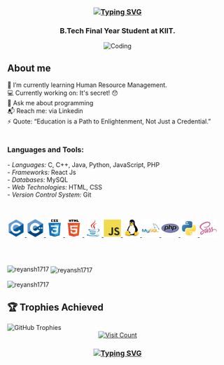 <h3 align="center"><a href="https://git.io/typing-svg"><img src="https://readme-typing-svg.demolab.com?font=Pixelify+Sans&size=40&duration=2500&pause=500&color=FF0000&center=true&vCenter=true&random=false&width=647&lines=Hello+%F0%9F%91%8B;I+'m+Reyansh+%F0%9F%98%81" alt="Typing SVG" /></a></h3>
<h3 align="center">B.Tech Final Year Student at KIIT.</h3>
<div align="center">
  <img alt="Coding" height="300" width="450" 
src="https://media4.giphy.com/media/v1.Y2lkPTc5MGI3NjExbG9sd2JxdHkydzdjaDYzMjFnOHRsdmVrYWoxNXBqMnZkM2JlanpnaSZlcD12MV9pbnRlcm5hbF9naWZfYnlfaWQmY3Q9Zw/qgQUggAC3Pfv687qPC/giphy.webp" alt="image">
</div>
<h2>About me </h2>
    🌱 I’m currently learning Human Resource Management.
    <br>💻 Currently working on: It's secret! 😯
    <br>💬 Ask me about programming
    <br>📬 Reach me: via Linkedin
    <br>⚡ Quote: “Education is a Path to Enlightenment, Not Just a Credential.”
<br><br>
<h3 align="left">Languages and Tools:</h3>
- <i>Languages:   </i>C, C++, Java, Python, JavaScript, PHP<br>
- <i>Frameworks:  </i> React Js <br>
- <i>Databases:</i> MySQL<br>
- <i>Web Technologies:</i> HTML, CSS<br>
- <i>Version Control System:</i> Git<br>

<br>
<br>
<p align="left"> 
    <a href="https://www.cprogramming.com/" target="_blank" rel="noreferrer">
        <img src="https://raw.githubusercontent.com/devicons/devicon/master/icons/c/c-original.svg" alt="c" width="40" height="40"/> 
    </a> 
   <a href="https://www.w3schools.com/cpp/" target="_blank" rel="noreferrer">
        <img src="https://raw.githubusercontent.com/devicons/devicon/master/icons/cplusplus/cplusplus-original.svg" alt="cplusplus" width="40" height="40"/> 
    </a>
    <a href="https://www.w3schools.com/css/" target="_blank" rel="noreferrer">
        <img src="https://raw.githubusercontent.com/devicons/devicon/master/icons/css3/css3-original-wordmark.svg" alt="css3" width="40" height="40"/> 
    </a>
    <a href="https://www.w3.org/html/" target="_blank" rel="noreferrer">
        <img src="https://raw.githubusercontent.com/devicons/devicon/master/icons/html5/html5-original-wordmark.svg" alt="html5" width="40" height="40"/> 
    </a>
    <a href="https://www.java.com" target="_blank" rel="noreferrer">
        <img src="https://raw.githubusercontent.com/devicons/devicon/master/icons/java/java-original.svg" alt="java" width="40" height="40"/> 
    </a>
    <a href="https://developer.mozilla.org/en-US/docs/Web/JavaScript" target="_blank" rel="noreferrer">
        <img src="https://raw.githubusercontent.com/devicons/devicon/master/icons/javascript/javascript-original.svg" alt="javascript" width="40" height="40"/> 
    </a>
    <a href="https://www.linux.org/" target="_blank" rel="noreferrer">
        <img src="https://raw.githubusercontent.com/devicons/devicon/master/icons/linux/linux-original.svg" alt="linux" width="40" height="40"/> 
    </a>
<a href="https://www.mysql.com/" target="_blank" rel="noreferrer">
        <img src="https://raw.githubusercontent.com/devicons/devicon/master/icons/mysql/mysql-original-wordmark.svg" alt="mysql" width="40" height="40"/> 
    </a>
    <a href="https://www.php.net" target="_blank" rel="noreferrer">
        <img src="https://raw.githubusercontent.com/devicons/devicon/master/icons/php/php-original.svg" alt="php" width="40" height="40"/> 
    </a>
    <a href="https://www.python.org" target="_blank" rel="noreferrer">
        <img src="https://raw.githubusercontent.com/devicons/devicon/master/icons/python/python-original.svg" alt="python" width="40" height="40"/> 
    </a> 
    <a href="https://sass-lang.com" target="_blank" rel="noreferrer">
        <img src="https://raw.githubusercontent.com/devicons/devicon/master/icons/sass/sass-original.svg" alt="sass" width="40" height="40"/> 
    </a> 
</p>
<br>
<br>
<p><img align="left" src="https://github-readme-stats.vercel.app/api/top-langs?username=reyansh1717&show_icons=true&locale=en&layout=compact" alt="reyansh1717" /></p>

<p>&nbsp;<img align="center" src="https://github-readme-stats.vercel.app/api?username=reyansh1717&show_icons=true&locale=en" alt="reyansh1717" /></p>

<p><img align="center" src="https://github-readme-streak-stats.herokuapp.com/?user=reyansh1717&" alt="reyansh1717" /></p>

<h2>🏆 Trophies Achieved </h2>
<img src="https://github-profile-trophy.vercel.app/?username=reyansh1717&theme=gruvbox&no-frame=false&no-bg=false&margin-w=4" alt="GitHub Trophies">

<div style="text-align: center;">
  <a href="https://visitcount.itsvg.in">
    <img src="https://visitcount.itsvg.in/api?id=reyansh1717&icon=0&color=9" alt="Visit Count">
  </a>
</div>

<h3 align="center"><a href="https://git.io/typing-svg"><img src="https://readme-typing-svg.demolab.com?font=Pixelify+Sans&size=40&duration=2500&pause=500&color=FF0000&center=true&vCenter=true&random=false&width=647&height=60&lines=Thank+You+for+visiting+!;Hope+to+see+you+again+%F0%9F%98%81;Dont+forget+to+follow!" alt="Typing SVG" /></a></h3>
</div>

